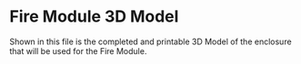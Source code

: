 # Fire Module 3D Model

Shown in this file is the completed and printable 3D Model of the enclosure that will be used for the Fire Module.
